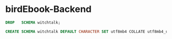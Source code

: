 # birdEbook-Backend

```sql
DROP   SCHEMA witchtalk;

CREATE SCHEMA witchtalk DEFAULT CHARACTER SET utf8mb4 COLLATE utf8mb4_unicode_ci;

```